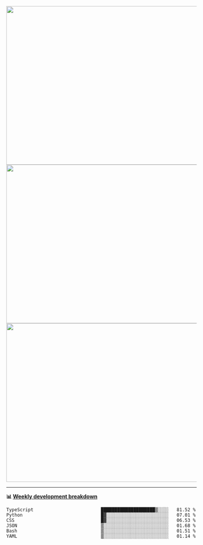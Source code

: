 <p float="left" align="middle"><img src="https://user-images.githubusercontent.com/56089155/195064669-12bd89bb-53c9-44b1-9fd8-993f93f585e1.png" width="600px" height="420px">
<img src="https://user-images.githubusercontent.com/56089155/195064706-c37aa3c8-f669-46c9-abba-1eadcbb910c5.png" width="600px" height="420px">
<img src="https://user-images.githubusercontent.com/56089155/195064753-0de674c7-4fc7-4831-a8a5-402e19cc77be.png" width="600px" height="420px"></p>

<hr />

**📊 [Weekly development breakdown](https://wakatime.com/@Ari24)**

<!--START_SECTION:waka-->

```text
TypeScript                         ████████████████████▒░░░░   81.52 %
Python                             █▓░░░░░░░░░░░░░░░░░░░░░░░   07.01 %
CSS                                █▓░░░░░░░░░░░░░░░░░░░░░░░   06.53 %
JSON                               ▒░░░░░░░░░░░░░░░░░░░░░░░░   01.68 %
Bash                               ▒░░░░░░░░░░░░░░░░░░░░░░░░   01.51 %
YAML                               ▒░░░░░░░░░░░░░░░░░░░░░░░░   01.14 %
```

<!--END_SECTION:waka-->
